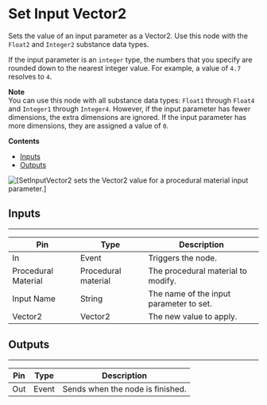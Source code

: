 # Set Input Vector2<a name="set-input-vector2-node"></a>

Sets the value of an input parameter as a Vector2\. Use this node with the `Float2` and `Integer2` substance data types\. 

If the input parameter is an `integer` type, the numbers that you specify are rounded down to the nearest integer value\. For example, a value of `4.7` resolves to `4`\.

**Note**  
You can use this node with all substance data types: `Float1` through `Float4` and `Integer1` through `Integer4`\. However, if the input parameter has fewer dimensions, the extra dimensions are ignored\. If the input parameter has more dimensions, they are assigned a value of `0`\. 

**Contents**
+ [Inputs](#set-input-vector2-node-input)
+ [Outputs](#set-input-vector2-node-output)

![\[SetInputVector2 sets the Vector2 value for a procedural material input parameter.\]](http://docs.aws.amazon.com/lumberyard/latest/userguide/images/scriptcanvasnodes/script-canvas-set-input-vector2-node.png)

## Inputs<a name="set-input-vector2-node-input"></a>


****  

| Pin | Type | Description | 
| --- | --- | --- | 
| In | Event | Triggers the node\. | 
| Procedural Material | Procedural material | The procedural material to modify\. | 
| Input Name | String | The name of the input parameter to set\. | 
| Vector2 | Vector2 | The new value to apply\. | 

## Outputs<a name="set-input-vector2-node-output"></a>


****  

| Pin | Type | Description | 
| --- | --- | --- | 
| Out | Event | Sends when the node is finished\. | 